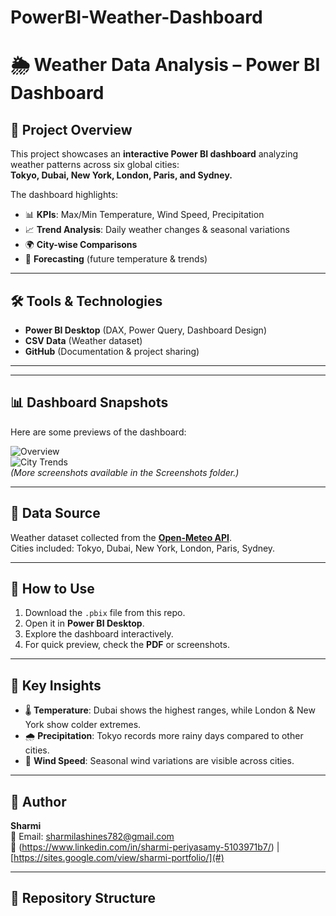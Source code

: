 # PowerBI-Weather-Dashboard
# 🌦️ Weather Data Analysis – Power BI Dashboard

## 📖 Project Overview
This project showcases an **interactive Power BI dashboard** analyzing weather patterns across six global cities:  
**Tokyo, Dubai, New York, London, Paris, and Sydney.**

The dashboard highlights:
- 📊 **KPIs**: Max/Min Temperature, Wind Speed, Precipitation  
- 📈 **Trend Analysis**: Daily weather changes & seasonal variations  
- 🌍 **City-wise Comparisons**  
- 🔮 **Forecasting** (future temperature & trends)  

---

## 🛠️ Tools & Technologies
- **Power BI Desktop** (DAX, Power Query, Dashboard Design)  
- **CSV Data** (Weather dataset)  
- **GitHub** (Documentation & project sharing)  

---


---

## 📊 Dashboard Snapshots
Here are some previews of the dashboard:

![Overview](Screenshots/01_Overview.png)  
![City Trends](Screenshots/02_City_Trends.png)  
*(More screenshots available in the Screenshots folder.)*  

---

## 📑 Data Source
Weather dataset collected from the **[Open-Meteo API](https://open-meteo.com/en/docs)**.  
Cities included: Tokyo, Dubai, New York, London, Paris, Sydney.  

---

## 🚀 How to Use
1. Download the `.pbix` file from this repo.  
2. Open it in **Power BI Desktop**.  
3. Explore the dashboard interactively.  
4. For quick preview, check the **PDF** or screenshots.  

---

## 🎯 Key Insights
- 🌡️ **Temperature**: Dubai shows the highest ranges, while London & New York show colder extremes.  
- 🌧️ **Precipitation**: Tokyo records more rainy days compared to other cities.  
- 💨 **Wind Speed**: Seasonal wind variations are visible across cities.  

---

## 🙋 Author
**Sharmi**  
📧 Email: sharmilashines782@gmail.com  
🔗 (https://www.linkedin.com/in/sharmi-periyasamy-5103971b7/) | 
[https://sites.google.com/view/sharmi-portfolio/](#)  

---


## 📂 Repository Structure

